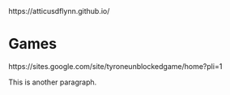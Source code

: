 <html>
  https://atticusdflynn.github.io/
<head>
</head>
<body>
<h1>Games</h1>
<p>https://sites.google.com/site/tyroneunblockedgame/home?pli=1</p>
<p>This is another paragraph.</p>
</body>
</html> 
